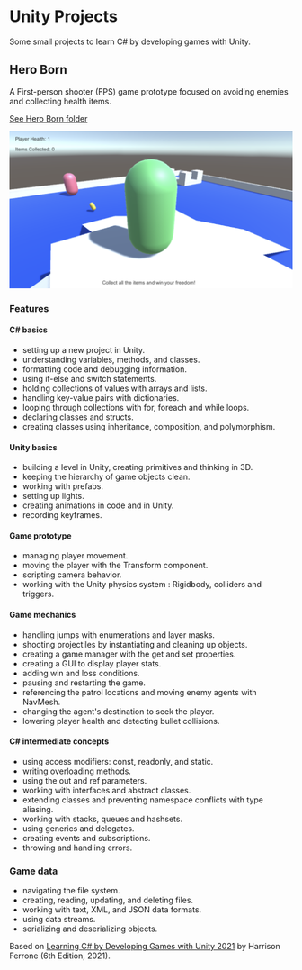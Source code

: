 # Unity Projects

Some small projects to learn C# by developing games with Unity.

## Hero Born

A First-person shooter (FPS) game prototype focused on avoiding enemies and collecting health items.

[See Hero Born folder](Hero%20Born)

<p align="center">
    <a href="Hero%20Born">
        <img src="Hero%20Born/screenshot.png" />
    </a>
</p>

### Features

#### C# basics

- setting up a new project in Unity.
- understanding variables, methods, and classes.
- formatting code and debugging information.
- using if-else and switch statements.
- holding collections of values with arrays and lists.
- handling key-value pairs with dictionaries.
- looping through collections with for, foreach and while loops.
- declaring classes and structs.
- creating classes using inheritance, composition, and polymorphism.

#### Unity basics

- building a level in Unity, creating primitives and thinking in 3D.
- keeping the hierarchy of game objects clean.
- working with prefabs.
- setting up lights.
- creating animations in code and in Unity.
- recording keyframes.

#### Game prototype

- managing player movement.
- moving the player with the Transform component.
- scripting camera behavior.
- working with the Unity physics system : Rigidbody, colliders and triggers.

#### Game mechanics

- handling jumps with enumerations and layer masks.
- shooting projectiles by instantiating and cleaning up objects.
- creating a game manager with the get and set properties.
- creating a GUI to display player stats.
- adding win and loss conditions.
- pausing and restarting the game.
- referencing the patrol locations and moving enemy agents with NavMesh.
- changing the agent's destination to seek the player.
- lowering player health and detecting bullet collisions.

#### C# intermediate concepts

- using access modifiers: const, readonly, and static.
- writing overloading methods.
- using the out and ref parameters.
- working with interfaces and abstract classes.
- extending classes and preventing namespace conflicts with type aliasing.
- working with stacks, queues and hashsets.
- using generics and delegates.
- creating events and subscriptions.
- throwing and handling errors.

### Game data

- navigating the file system.
- creating, reading, updating, and deleting files.
- working with text, XML, and JSON data formats.
- using data streams.
- serializing and deserializing objects.

Based on [Learning C# by Developing Games with Unity 2021](https://www.amazon.com/Learning-Developing-Games-Unity-2021/dp/1801813949) by Harrison Ferrone (6th Edition, 2021).
